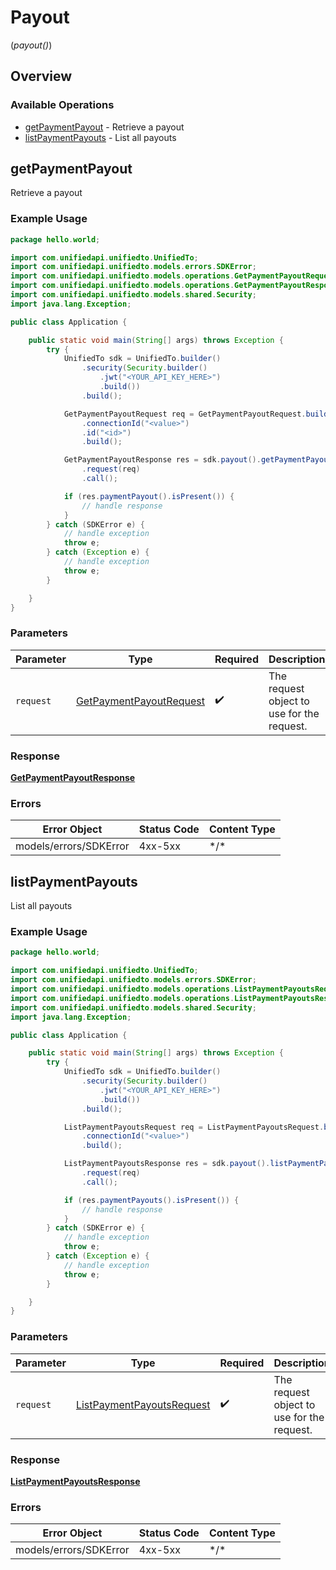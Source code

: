 # Payout
(*payout()*)

## Overview

### Available Operations

* [getPaymentPayout](#getpaymentpayout) - Retrieve a payout
* [listPaymentPayouts](#listpaymentpayouts) - List all payouts

## getPaymentPayout

Retrieve a payout

### Example Usage

```java
package hello.world;

import com.unifiedapi.unifiedto.UnifiedTo;
import com.unifiedapi.unifiedto.models.errors.SDKError;
import com.unifiedapi.unifiedto.models.operations.GetPaymentPayoutRequest;
import com.unifiedapi.unifiedto.models.operations.GetPaymentPayoutResponse;
import com.unifiedapi.unifiedto.models.shared.Security;
import java.lang.Exception;

public class Application {

    public static void main(String[] args) throws Exception {
        try {
            UnifiedTo sdk = UnifiedTo.builder()
                .security(Security.builder()
                    .jwt("<YOUR_API_KEY_HERE>")
                    .build())
                .build();

            GetPaymentPayoutRequest req = GetPaymentPayoutRequest.builder()
                .connectionId("<value>")
                .id("<id>")
                .build();

            GetPaymentPayoutResponse res = sdk.payout().getPaymentPayout()
                .request(req)
                .call();

            if (res.paymentPayout().isPresent()) {
                // handle response
            }
        } catch (SDKError e) {
            // handle exception
            throw e;
        } catch (Exception e) {
            // handle exception
            throw e;
        }

    }
}
```

### Parameters

| Parameter                                                                     | Type                                                                          | Required                                                                      | Description                                                                   |
| ----------------------------------------------------------------------------- | ----------------------------------------------------------------------------- | ----------------------------------------------------------------------------- | ----------------------------------------------------------------------------- |
| `request`                                                                     | [GetPaymentPayoutRequest](../../models/operations/GetPaymentPayoutRequest.md) | :heavy_check_mark:                                                            | The request object to use for the request.                                    |

### Response

**[GetPaymentPayoutResponse](../../models/operations/GetPaymentPayoutResponse.md)**

### Errors

| Error Object           | Status Code            | Content Type           |
| ---------------------- | ---------------------- | ---------------------- |
| models/errors/SDKError | 4xx-5xx                | \*\/*                  |


## listPaymentPayouts

List all payouts

### Example Usage

```java
package hello.world;

import com.unifiedapi.unifiedto.UnifiedTo;
import com.unifiedapi.unifiedto.models.errors.SDKError;
import com.unifiedapi.unifiedto.models.operations.ListPaymentPayoutsRequest;
import com.unifiedapi.unifiedto.models.operations.ListPaymentPayoutsResponse;
import com.unifiedapi.unifiedto.models.shared.Security;
import java.lang.Exception;

public class Application {

    public static void main(String[] args) throws Exception {
        try {
            UnifiedTo sdk = UnifiedTo.builder()
                .security(Security.builder()
                    .jwt("<YOUR_API_KEY_HERE>")
                    .build())
                .build();

            ListPaymentPayoutsRequest req = ListPaymentPayoutsRequest.builder()
                .connectionId("<value>")
                .build();

            ListPaymentPayoutsResponse res = sdk.payout().listPaymentPayouts()
                .request(req)
                .call();

            if (res.paymentPayouts().isPresent()) {
                // handle response
            }
        } catch (SDKError e) {
            // handle exception
            throw e;
        } catch (Exception e) {
            // handle exception
            throw e;
        }

    }
}
```

### Parameters

| Parameter                                                                         | Type                                                                              | Required                                                                          | Description                                                                       |
| --------------------------------------------------------------------------------- | --------------------------------------------------------------------------------- | --------------------------------------------------------------------------------- | --------------------------------------------------------------------------------- |
| `request`                                                                         | [ListPaymentPayoutsRequest](../../models/operations/ListPaymentPayoutsRequest.md) | :heavy_check_mark:                                                                | The request object to use for the request.                                        |

### Response

**[ListPaymentPayoutsResponse](../../models/operations/ListPaymentPayoutsResponse.md)**

### Errors

| Error Object           | Status Code            | Content Type           |
| ---------------------- | ---------------------- | ---------------------- |
| models/errors/SDKError | 4xx-5xx                | \*\/*                  |
